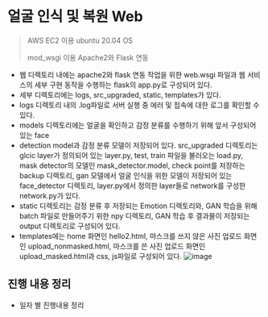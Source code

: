# 얼굴 인식 및 복원 Web

> AWS EC2 이용 ubuntu 20.04 OS
> 
> mod_wsgi 이용 Apache2와 Flask 연동


- 웹 디렉토리 내에는 apache2와 flask 연동 작업을 위한 web.wsgi 파일과 웹 서비스의 세부 구현 동작을 수행하는 flask의 app.py로 구성되어 있다. 
- 세부 디렉토리에는 logs, src_upgraded, static, templates가 있다.
- logs 디렉토리 내의 .log파일로 서버 실행 중 에러 및 접속에 대한 로그를 확인할 수 있다.
- models 디렉토리에는 얼굴을 확인하고 감정 분류를 수행하기 위해 앞서 구성되어 있는 face
- detection model과 감정 분류 모델이 저장되어 있다. src_upgraded 디렉토리는 glcic layer가 정의되어 있는 layer.py, test, train 파일을 불러오는 load.py, mask detector의 모델인 mask_detector.model, check point를 저장하는 backup 디렉토리, gan 모델에서 얼굴 인식을 위한 모델이 저장되어 있는 face_detector 디렉토리, layer.py에서 정의한 layer들로 network를 구성한 network.py가 있다. 
- static 디렉토리는 감정 분류 후 저장되는 Emotion 디렉토리와, GAN 학습을 위해 batch 파일로 만들어주기 위한 npy 디렉토리, GAN 학습 후 결과물이 저장되는 output 디렉토리로 구성되어 있다. 
- templates에는 home 화면인 hello2.html, 마스크를 쓰지 않은 사진 업로드 화면인 upload_nonmasked.html, 마스크를 쓴 사진 업로드 화면인 upload_masked.html과 css, js파일로 구성되어 있다.
![image](https://user-images.githubusercontent.com/43158502/120748677-25ef0e00-c53e-11eb-9f7f-397dadde019a.png)

## 진행 내용 정리
- 일자 별 진행내용 정리


